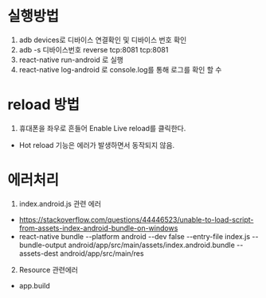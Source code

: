 # 실행방법
1. adb devices로 디바이스 연결확인 및 디바이스 번호 확인
2. adb -s 디바이스번호 reverse tcp:8081 tcp:8081
3. react-native run-android 로 실행
4. react-native log-android 로 console.log를 통해 로그를 확인 할 수 

# reload 방법
1. 휴대폰을 좌우로 흔들어 Enable Live reload를 클릭한다.
- Hot reload 기능은 에러가 발생하면서 동작되지 않음.

# 에러처리
1. index.android.js 관련 에러
- https://stackoverflow.com/questions/44446523/unable-to-load-script-from-assets-index-android-bundle-on-windows
- react-native bundle --platform android --dev false --entry-file index.js --bundle-output android/app/src/main/assets/index.android.bundle --assets-dest android/app/src/main/res

2. Resource 관련에러
- app.build 
